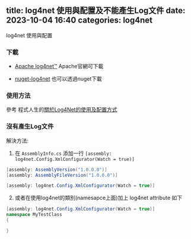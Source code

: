 title: log4net 使用與配置及不能產生Log文件
date: 2023-10-04 16:40
categories: log4net
---

log4net 使用與配置

### 下載

- [Apache log4net™](https://logging.apache.org/log4net/) Apache官網可下載

- [nuget-log4net](https://www.nuget.org/packages/log4net/) 也可以透過nuget下載

### 使用方法

參考 程式人生的[關於Log4Net的使用及配置方式](https://www.796t.com/content/1579330922.html)

### 沒有產生Log文件

解決方法:

1. 在 `AssemblyInfo.cs` 添加一行 `[assembly: log4net.Config.XmlConfigurator(Watch = true)]`

``` cs
[assembly: AssemblyVersion("1.0.0.0")]
[assembly: AssemblyFileVersion("1.0.0.0")]

[assembly: log4net.Config.XmlConfigurator(Watch = true)]
```

2. 或者在使用log4net的類別(namesapce上面)加上 log4net attribute 如下

``` cs
[assembly: log4net.Config.XmlConfigurator(Watch = true)]
namespace MyTestClass
{

}
```







